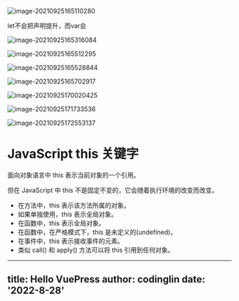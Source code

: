 ![image-20210925165110280](C:\Users\HP\AppData\Roaming\Typora\typora-user-images\image-20210925165110280.png)

let不会把声明提升，而var会

![image-20210925165316084](C:\Users\HP\AppData\Roaming\Typora\typora-user-images\image-20210925165316084.png)

![image-20210925165512295](C:\Users\HP\AppData\Roaming\Typora\typora-user-images\image-20210925165512295.png)

![image-20210925165528844](C:\Users\HP\AppData\Roaming\Typora\typora-user-images\image-20210925165528844.png)

![image-20210925165702917](C:\Users\HP\AppData\Roaming\Typora\typora-user-images\image-20210925165702917.png)

![image-20210925170020425](C:\Users\HP\AppData\Roaming\Typora\typora-user-images\image-20210925170020425.png)

 

![image-20210925171733536](C:\Users\HP\AppData\Roaming\Typora\typora-user-images\image-20210925171733536.png)

![image-20210925172553137](C:\Users\HP\AppData\Roaming\Typora\typora-user-images\image-20210925172553137.png)

# JavaScript this 关键字

面向对象语言中 this 表示当前对象的一个引用。

但在 JavaScript 中 this 不是固定不变的，它会随着执行环境的改变而改变。

- 在方法中，this 表示该方法所属的对象。
- 如果单独使用，this 表示全局对象。
- 在函数中，this 表示全局对象。
- 在函数中，在严格模式下，this 是未定义的(undefined)。
- 在事件中，this 表示接收事件的元素。
- 类似 call() 和 apply() 方法可以将 this 引用到任何对象。


---
title: Hello VuePress
author: codinglin
date: '2022-8-28'
---